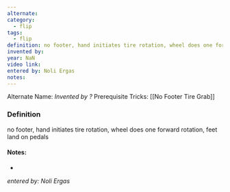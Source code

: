 ```yaml
---
alternate: 
category:
  - flip
tags:
  - flip
definition: no footer, hand initiates tire rotation, wheel does one forward rotation, feet land on pedals
invented by: 
year: NaN
video link: 
entered by: Noli Ergas
notes: 
---
```

Alternate Name: 
*Invented by ?*
Prerequisite Tricks: [[No Footer Tire Grab]]

### Definition
no footer, hand initiates tire rotation, wheel does one forward rotation, feet land on pedals


#### Notes:
- 
*entered by: Noli Ergas*
